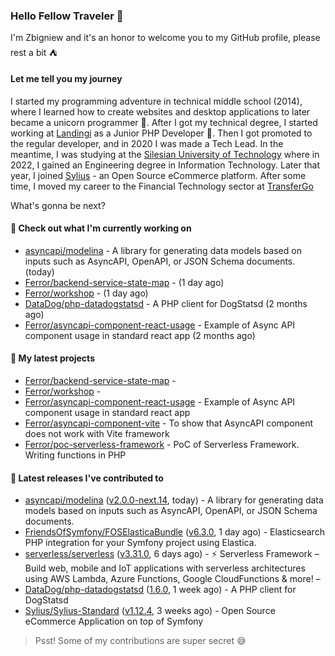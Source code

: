 ### Hello Fellow Traveler 👋

I'm Zbigniew and it's an honor to welcome you to my GitHub profile, please rest a bit ⛺️

#### Let me tell you my journey

I started my programming adventure in technical middle school (2014), where I learned how to create websites and desktop applications to later became a unicorn programmer 🦄. After I got my technical degree, I started working at [Landingi](https://github.com/landingi) as a Junior PHP Developer 🥇. Then I got promoted to the regular developer, and in 2020 I was made a Tech Lead. In the meantime, I was studying at the [Silesian University of Technology](https://www.polsl.pl/en/) where in 2022, I gained an Engineering degree in Information Technology. Later that year, I joined [Sylius](https://github.com/sylius) - an Open Source eCommerce platform. After some time, I moved my career to the Financial Technology sector at [TransferGo](https://github.com/transfergo)

What's gonna be next?

#### 👷 Check out what I'm currently working on

- [asyncapi/modelina](https://github.com/asyncapi/modelina) - A library for generating data models based on inputs such as AsyncAPI, OpenAPI, or JSON Schema documents. (today)
- [Ferror/backend-service-state-map](https://github.com/Ferror/backend-service-state-map) -  (1 day ago)
- [Ferror/workshop](https://github.com/Ferror/workshop) -  (1 day ago)
- [DataDog/php-datadogstatsd](https://github.com/DataDog/php-datadogstatsd) - A PHP client for DogStatsd (2 months ago)
- [Ferror/asyncapi-component-react-usage](https://github.com/Ferror/asyncapi-component-react-usage) - Example of Async API component usage in standard react app (2 months ago)

#### 🌱 My latest projects

- [Ferror/backend-service-state-map](https://github.com/Ferror/backend-service-state-map) - 
- [Ferror/workshop](https://github.com/Ferror/workshop) - 
- [Ferror/asyncapi-component-react-usage](https://github.com/Ferror/asyncapi-component-react-usage) - Example of Async API component usage in standard react app
- [Ferror/asyncapi-component-vite](https://github.com/Ferror/asyncapi-component-vite) - To show that AsyncAPI component does not work with Vite framework
- [Ferror/poc-serverless-framework](https://github.com/Ferror/poc-serverless-framework) - PoC of Serverless Framework. Writing functions in PHP

#### 🔭 Latest releases I've contributed to

- [asyncapi/modelina](https://github.com/asyncapi/modelina) ([v2.0.0-next.14](https://github.com/asyncapi/modelina/releases/tag/v2.0.0-next.14), today) - A library for generating data models based on inputs such as AsyncAPI, OpenAPI, or JSON Schema documents.
- [FriendsOfSymfony/FOSElasticaBundle](https://github.com/FriendsOfSymfony/FOSElasticaBundle) ([v6.3.0](https://github.com/FriendsOfSymfony/FOSElasticaBundle/releases/tag/v6.3.0), 1 day ago) - Elasticsearch PHP integration for your Symfony project using Elastica.
- [serverless/serverless](https://github.com/serverless/serverless) ([v3.31.0](https://github.com/serverless/serverless/releases/tag/v3.31.0), 6 days ago) - ⚡ Serverless Framework – Build web, mobile and IoT applications with serverless architectures using AWS Lambda, Azure Functions, Google CloudFunctions &amp; more! – 
- [DataDog/php-datadogstatsd](https://github.com/DataDog/php-datadogstatsd) ([1.6.0](https://github.com/DataDog/php-datadogstatsd/releases/tag/1.6.0), 1 week ago) - A PHP client for DogStatsd
- [Sylius/Sylius-Standard](https://github.com/Sylius/Sylius-Standard) ([v1.12.4](https://github.com/Sylius/Sylius-Standard/releases/tag/v1.12.4), 3 weeks ago) - Open Source eCommerce Application on top of Symfony

>
> Psst! Some of my contributions are super secret 😅
>
